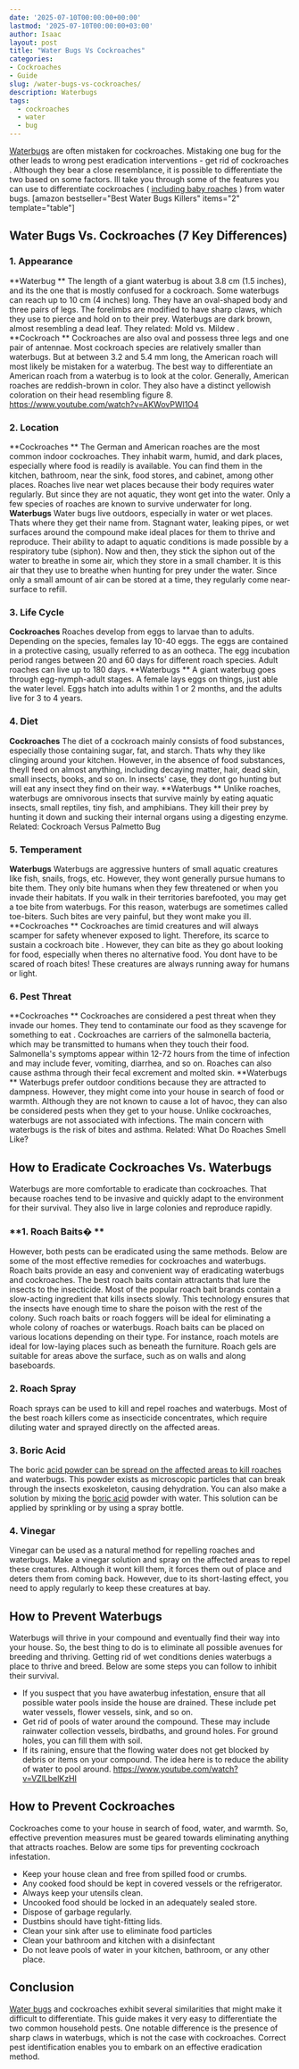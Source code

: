 ```yaml
---
date: '2025-07-10T00:00:00+00:00'
lastmod: '2025-07-10T00:00:00+03:00'
author: Isaac
layout: post
title: "Water Bugs Vs Cockroaches"
categories:
- Cockroaches
- Guide
slug: /water-bugs-vs-cockroaches/
description: Waterbugs
tags: 
  - cockroaches
  - water
  - bug
---
```

[Waterbugs](https://en.wikipedia.org/wiki/Waterbug)
are often mistaken for cockroaches. Mistaking one bug for the other leads to wrong pest eradication interventions -
get rid of cockroaches
.
Although they bear a close resemblance, it is possible to differentiate the two based on some factors.
Ill take you through some of the features you can use to differentiate cockroaches (
[including baby roaches](https://pestpolicy.com/what-do-baby-roaches-look-like//)
) from water bugs.
[amazon bestseller="Best Water Bugs Killers" items="2" template="table"]
## Water Bugs Vs. Cockroaches (7 Key Differences)
### **1. Appearance**
**Waterbug **
 The length of a giant waterbug is about 3.8 cm (1.5 inches), and its the one that is mostly confused for a cockroach. Some waterbugs can reach up to 10 cm (4 inches) long. They have an oval-shaped body and three pairs of legs.
The forelimbs are modified to have sharp claws, which they use to pierce and hold on to their prey. Waterbugs are dark brown, almost resembling a dead leaf. They related:
Mold vs. Mildew
.
**Cockroach **
 Cockroaches are also oval and possess three legs and one pair of antennae. Most cockroach species are relatively smaller than waterbugs. But at between 3.2 and 5.4 mm long, the American roach will most likely be mistaken for a waterbug.
The best way to differentiate an American roach from a waterbug is to look at the color. Generally, American roaches are reddish-brown in color. They also have a distinct yellowish coloration on their head resembling figure 8.
https://www.youtube.com/watch?v=AKWovPWl1O4
### **2. Location**
**Cockroaches **
 The German and American roaches are the most common indoor cockroaches. They inhabit warm, humid, and dark places, especially where food is readily is available. You can find them in the kitchen, bathroom, near the sink, food stores, and cabinet, among other places.
Roaches
live near wet places
because their body requires water regularly. But since they are not aquatic, they wont get into the water. Only a few species of roaches are known to survive underwater for long.
**Waterbugs** Water bugs live
outdoors, especially in water or wet places. Thats where they get their name from. Stagnant water, leaking pipes, or wet surfaces around the compound make ideal places for them to thrive and reproduce.
Their ability to adapt to aquatic conditions is made possible by a respiratory tube (siphon). Now and then, they stick the siphon out of the water to breathe in some air, which they store in a small chamber.
It is this air that they use to breathe when hunting for prey under the water. Since only a small amount of air can be stored at a time, they regularly come near-surface to refill.
### **3. Life Cycle**
**Cockroaches**
 Roaches develop from
eggs to larvae
than to adults. Depending on the species, females lay 10-40 eggs. The eggs are contained in a protective casing, usually referred to as an ootheca.
The egg incubation period ranges between 20 and 60 days for different roach species. Adult roaches can live up to 180 days.
**Waterbugs **
 A giant waterbug goes through egg-nymph-adult stages. A female lays eggs on things, just able the water level. Eggs hatch into adults within 1 or 2 months, and the adults live for 3 to 4 years.
### **4. Diet**
**Cockroaches**
 The diet of a cockroach mainly consists of food substances, especially those containing sugar, fat, and starch. Thats why they like clinging around your kitchen. However, in the absence of food substances, theyll feed on almost anything, including decaying matter, hair, dead skin, small insects, books, and so on.
In insects' case, they dont go hunting but will eat any insect they find on their way.
**Waterbugs **
 Unlike roaches, waterbugs are omnivorous insects that survive mainly by eating aquatic insects, small reptiles, tiny fish, and amphibians. They kill their prey by hunting it down and sucking their internal organs using a digesting enzyme.
Related:
Cockroach Versus Palmetto Bug
### **5. Temperament**
**Waterbugs**
 Waterbugs are aggressive hunters of small aquatic creatures like fish, snails, frogs, etc. However, they wont generally pursue
humans to bite
them. They only
bite humans
when they few threatened or when you invade their habitats.
If you walk in their territories barefooted, you may get a toe bite from waterbugs. For this reason, waterbugs are sometimes called toe-biters. Such bites are very painful, but they wont make you ill.
**Cockroaches **
 Cockroaches are timid creatures and will always scamper for safety whenever exposed to light. Therefore, its scarce to sustain a
cockroach bite
. However, they can bite as they go about looking for food, especially when theres no alternative food.
You dont have to be scared of roach bites! These creatures are always running away for humans or light.
### **6. Pest Threat**
**Cockroaches **
 Cockroaches are considered a pest threat when they invade our homes. They tend to contaminate our
food as they scavenge for something to eat
. Cockroaches are carriers of the salmonella bacteria, which may be transmitted to humans when they touch their food.
Salmonella's symptoms appear within 12-72 hours from the time of infection and may include fever, vomiting, diarrhea, and so on.
Roaches can also cause asthma through their fecal excrement and molted skin.
**Waterbugs **
 Waterbugs prefer outdoor conditions because they are attracted to dampness. However, they might come into your house in search of food or warmth. Although they are not known to cause a lot of havoc, they can also be considered pests when they get to your house.
Unlike cockroaches, waterbugs are not associated with infections. The main concern with waterbugs is the risk of bites and asthma.
Related:
What Do Roaches Smell Like?
## **How to Eradicate Cockroaches Vs. Waterbugs**
Waterbugs are more comfortable to eradicate than cockroaches. That because roaches tend to be invasive and quickly adapt to the environment for their survival. They also live in large colonies and reproduce rapidly.
### **1. Roach Baits� **
However, both pests can be eradicated using the same methods. Below are some of the most effective remedies for cockroaches and waterbugs.
Roach baits
provide an easy and convenient way of eradicating waterbugs and cockroaches. The
best roach baits
contain attractants that lure the insects to the insecticide. Most of the popular roach bait brands contain a slow-acting ingredient that kills insects slowly.
This technology ensures that the insects have enough time to share the poison with the rest of the colony. Such roach baits or
roach foggers
will be ideal for eliminating a whole colony of roaches or waterbugs.
Roach baits can be placed on various locations depending on their type. For instance, roach motels are ideal for low-laying places such as beneath the furniture. Roach gels are suitable for areas above the surface, such as on walls and along baseboards.
### **2. Roach Spray**
Roach sprays
can be used to kill and repel roaches and waterbugs. Most of the
best roach killers
come as insecticide concentrates, which require diluting water and sprayed directly on the affected areas.
### **3. Boric Acid**
The boric
[acid powder can be spread on the affected areas to kill roaches](https://pestpolicy.com/harris-boric-acid-roach-powder-with-lure-review/)
and waterbugs. This powder exists as microscopic particles that can break through the insects exoskeleton, causing dehydration.
You can also make a solution by mixing the
[boric acid](https://pestpolicy.com/does-boric-acid-kill-roaches/)
powder with water. This solution can be applied by sprinkling or by using a spray bottle.
### **4. Vinegar**
Vinegar can be used as a natural method for repelling
roaches and waterbugs. Make a vinegar solution and spray on the affected areas to repel these creatures.
Although it wont kill them, it forces them out of place and deters them from coming back. However, due to its short-lasting effect, you need to apply regularly to keep these creatures at bay.
## **How to Prevent Waterbugs**
Waterbugs will thrive in your compound and eventually find their way into your house. So, the best thing to do is to eliminate all possible avenues for breeding and thriving. Getting rid of wet conditions denies waterbugs a place to thrive and breed. Below are some steps you can follow to inhibit their survival.
- If you suspect that you have awaterbug infestation, ensure that all possible water pools inside the house are drained. These include pet water vessels, flower vessels, sink, and so on.
- Get rid of pools of water around the compound. These may include rainwater collection vessels, birdbaths, and ground holes. For ground holes, you can fill them with soil.
- If its raining, ensure that the flowing water does not get blocked by debris or items on your compound. The idea here is to reduce the ability of water to pool around.
https://www.youtube.com/watch?v=VZlLbelKzHI
## **How to Prevent Cockroaches**
Cockroaches come to your house in search of food, water, and warmth. So, effective prevention measures must be geared towards eliminating anything that attracts roaches. Below are some
tips for preventing
cockroach infestation.
- Keep your house clean and free from spilled food or crumbs.
- Any cooked food should be kept in covered vessels or the refrigerator.
- Always keep your utensils clean.
- Uncooked food should be locked in an adequately sealed store.
- Dispose of garbage regularly.
- Dustbins should have tight-fitting lids.
- Clean your sink after use to eliminate food particles
- Clean your bathroom and kitchen with a disinfectant
- Do not leave pools of water in your kitchen, bathroom, or any other place.
## **Conclusion**
[Water bugs](https://pestpolicy.com/can-bed-bugs-survive-in-water/)
and cockroaches exhibit several similarities that might make it difficult to differentiate. This guide makes it very easy to differentiate the two common household pests.
One notable difference is the presence of sharp claws in waterbugs, which is not the case with cockroaches. Correct pest identification enables you to embark on an effective eradication method.
